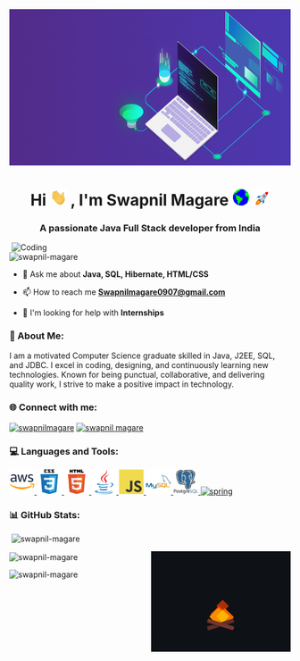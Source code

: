 
<img src="https://github.com/Swapnil-Magare/Swapnil-Magare/blob/main/gif/Git_Profile_Banner.gif?raw=true" alt="Git Profile Banner" height="280" width="1100">

<h1 align="center">Hi <a target="_blank">
    <img src="https://github.com/theashishgavade/theashishgavade/blob/master/GIF/Hi.gif" width="30px" height="30px" />
  </a>, I'm Swapnil Magare <a target="_blank">
    <img src="https://github.com/theashishgavade/theashishgavade/blob/master/GIF/Earth.gif" width="30px" height="30px" style="max-width:100%;">
  </a>
     <a target="_blank">
    <img src="https://github.com/Swapnil-Magare/Swapnil-Magare/blob/main/gif/Rocket.gif?raw=true" width="30px" height="30px" />
  </a>
</h1>
<h3 align="center">A passionate Java Full Stack developer from India</h3>

<img align="right" alt="Coding" width="500" src="https://i.pinimg.com/originals/fa/7b/4b/fa7b4bdc3b2f73e749e5c2c646d4ae13.gif">

<p align="left"> <img src="https://komarev.com/ghpvc/?username=swapnil-magare&label=Profile%20views&color=0e75b6&style=flat" alt="swapnil-magare" /> </p>

- 💬 Ask me about **Java, SQL, Hibernate, HTML/CSS**

- 📫 How to reach me **Swapnilmagare0907@gmail.com**

- 🤔 I'm looking for help with **Internships**


<h3 align="left">💫 About Me:</h3>
<p align="left">
I am a motivated Computer Science graduate skilled in Java, J2EE, SQL, and JDBC. I excel in coding, designing, and continuously learning new technologies. Known for being punctual, collaborative, and delivering quality work, I strive to make a positive impact in technology.
</p>

<h3 align="left">🌐 Connect with me:</h3>
<p align="left">
<a href="https://linkedin.com/in/swapnilmagare" target="blank"><img align="center" src="https://raw.githubusercontent.com/rahuldkjain/github-profile-readme-generator/master/src/images/icons/Social/linked-in-alt.svg" alt="swapnilmagare" height="30" width="40" /></a>
<a href="https://www.hackerrank.com/swapnil magare" target="blank"><img align="center" src="https://raw.githubusercontent.com/rahuldkjain/github-profile-readme-generator/master/src/images/icons/Social/hackerrank.svg" alt="swapnil magare" height="30" width="40" /></a>
</p>
<h3 align="left">💻 Languages and Tools:</h3>
<p align="left">
  <a href="https://aws.amazon.com" target="_blank" rel="noreferrer">
    <img src="https://raw.githubusercontent.com/devicons/devicon/master/icons/amazonwebservices/amazonwebservices-original-wordmark.svg" alt="aws" width="45" height="45" />
  </a>
  <a href="https://www.w3schools.com/css/" target="_blank" rel="noreferrer">
    <img src="https://raw.githubusercontent.com/devicons/devicon/master/icons/css3/css3-original-wordmark.svg" alt="css3" width="45" height="45" />
  </a>
  <a href="https://www.w3.org/html/" target="_blank" rel="noreferrer">
    <img src="https://raw.githubusercontent.com/devicons/devicon/master/icons/html5/html5-original-wordmark.svg" alt="html5" width="45" height="45" />
  </a>
  <a href="https://www.java.com" target="_blank" rel="noreferrer">
    <img src="https://raw.githubusercontent.com/devicons/devicon/master/icons/java/java-original.svg" alt="java" width="45" height="45" />
  </a>
  <a href="https://developer.mozilla.org/en-US/docs/Web/JavaScript" target="_blank" rel="noreferrer">
    <img src="https://raw.githubusercontent.com/devicons/devicon/master/icons/javascript/javascript-original.svg" alt="javascript" width="45" height="45" />
  </a>
  <a href="https://www.mysql.com/" target="_blank" rel="noreferrer">
    <img src="https://raw.githubusercontent.com/devicons/devicon/master/icons/mysql/mysql-original-wordmark.svg" alt="mysql" width="45" height="45" />
  </a>
  <a href="https://www.postgresql.org" target="_blank" rel="noreferrer">
    <img src="https://raw.githubusercontent.com/devicons/devicon/master/icons/postgresql/postgresql-original-wordmark.svg" alt="postgresql" width="45" height="45" />
  </a>
  <a href="https://spring.io/" target="_blank" rel="noreferrer">
    <img src="https://www.vectorlogo.zone/logos/springio/springio-icon.svg" alt="spring" width="45" height="45" />
  </a>
</p>


<h3 align="left"> 📊 GitHub Stats:</h3>
<p>
  &nbsp;<img align="center" 
    src="https://github-readme-stats.vercel.app/api?username=swapnil-magare&show_icons=true&locale=en&theme=dark&hide_border=false&include_all_commits=true&count_private=true" 
    alt="swapnil-magare" />
</p>
   <img align="right" src="https://github.com/Swapnil-Magare/Swapnil-Magare/blob/main/gif/Fire_flame.gif?raw=true" alt="Fire Flame" height="180" width="250">
<p>
  <img align="center" 
  src="https://github-readme-streak-stats.herokuapp.com/?user=swapnil-magare&theme=dark&hide_border=false" 
  alt="swapnil-magare" />
</p>
<p>
  <img align="left" 
  src="https://github-readme-stats.vercel.app/api/top-langs?username=swapnil-magare&show_icons=true&locale=en&layout=compact&theme=dark&hide_border=false" 
  alt="swapnil-magare" />
</p>

